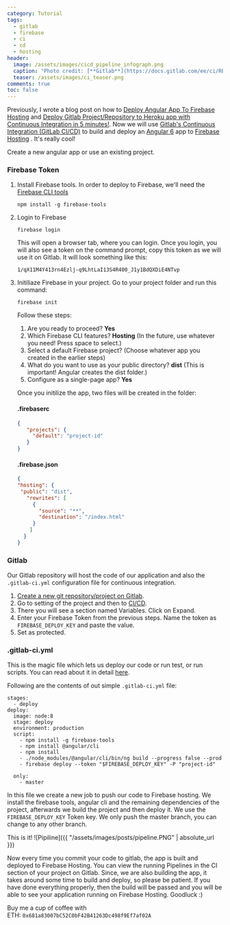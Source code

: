 ```yaml
---
category: Tutorial
tags:
  - gitlab
  - firebase
  - ci
  - cd
  - hosting
header:
  image: /assets/images/cicd_pipeline_infograph.png
  caption: "Photo credit: [**Gitlab**](https://docs.gitlab.com/ee/ci/README.html)"
  teaser: /assets/images/ci_teaser.png
comments: true
toc: false
---
```


Previously, I wrote a blog post on how to [Deploy Angular App To Firebase Hosting](https://arshadmehmood.com/deploy-angular-app-to-firebase-hosting/) and [Deploy Gitlab Project/Repository to Heroku app with Continuous Integration in 5 minutes!](https://arshadmehmood.com/howto/deploy-gitlab-project-repository-to-heroku-app-with-continuous-integration-in-five-minutes/). Now we will use [Gitlab's Continuous Integration (GitLab CI/CD)](https://docs.gitlab.com/ee/ci/README.html) to build and deploy an [Angular 6](https://angular.io/) app to [Firebase Hosting](https://firebase.google.com/docs/hosting/) . It's really cool!

Create a new angular app or use an existing project. 

### Firebase Token

1. Install Firebase tools. 
    In order to deploy to Firebase, we'll need the [Firebase CLI tools](https://github.com/firebase/firebase-tools)
    ```
    npm install -g firebase-tools
    ```

2. Login to Firebase
    ```
    firebase login
    ```
    This will open a browser tab, where you can login. Once you login, you will also see a token on the command prompt, copy this token as we will use it on Gitlab.  It will look something like this:

    ```
    1/qX11M4Y413rn4Ezlj-q9LhtLaI13S4R400_J1y1BdQXDiE4NTvp
    ```

3. Initiliaze Firebase in your project.
    Go to your project folder and run this command:
     ```
     firebase init
     ```
     Follow these steps: 
      1. Are you ready to proceed? **Yes**
      2. Which Firebase CLI features? **Hosting** (In the future, use whatever you need! Press space to select.)
      3. Select a default Firebase project? (Choose whatever app you created in the earlier steps)
      4. What do you want to use as your public directory? **dist** (This is important! Angular creates the dist folder.)
      5. Configure as a single-page app? **Yes**

     Once you initilize the app, two files will be created in the folder:
     #### .firebaserc 
     ```json
     {
        "projects": {
          "default": "project-id"
        }
     }
     ```

     #### .firebase.json
     ```json
     {
    "hosting": {
      "public": "dist",
        "rewrites": [
          {
            "source": "**",
            "destination": "/index.html"
          }
         ]
       }
     }
     ```

### Gitlab
Our Gitlab repository will host the code of our application and also the `.gitlab-ci.yml` configuration file for continuous integration.

1. [Create a new git repository/project on Gitlab](https://gitlab.com/projects/new).
2. Go to setting of the project and then to [CI/CD](https://gitlab.com/arshad115/RecipeApis/settings/ci_cd).
3. There you will see a section named Variables. Click on Expand.
4. Enter your Firebase Token from the previous steps. Name the token as `FIREBASE_DEPLOY_KEY` and paste the value. 
5. Set as protected. 

### .gitlab-ci.yml
This is the magic file which lets us deploy our code or run test, or run scripts. You can read about it in detail [here](https://docs.gitlab.com/ee/ci/yaml/).

Following are the contents of out simple `.gitlab-ci.yml` file:

```
stages:
  - deploy
deploy:
  image: node:8
  stage: deploy
  environment: production
  script:
    - npm install -g firebase-tools
    - npm install @angular/cli
    - npm install
    - ./node_modules/@angular/cli/bin/ng build --progress false --prod
    - firebase deploy --token "$FIREBASE_DEPLOY_KEY" -P "project-id"
    
  only:
    - master
```
In this file we create a new job to push our code to Firebase hosting. We install the firebase tools, angular cli and the remaining dependencies of the project, afterwards we build the project and then deploy it. We use the `FIREBASE_DEPLOY_KEY` Token key. We only push the master branch, you can change to any other branch. 

This is it! 
![Pipiline]({{ "/assets/images/posts/pipeline.PNG" | absolute_url }})

Now every time you commit your code to gitlab, the app is built and deployed to Firebase Hosting. You can view the running Pipelines in the CI section of your project on Gitlab. Since, we are also building the app, it takes around some time to build and deploy, so please be patient. If you have done everything properly, then the build will be passed and you will be able to see your application running on Firebase Hosting.  Goodluck :)

Buy me a cup of coffee with ETH: `0x681a83007bC52C0bF42B41263Dc498f9Ef7af02A` 
